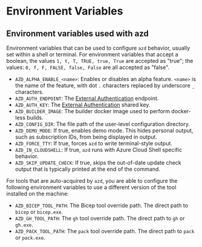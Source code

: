 # Environment Variables

## Environment variables used with azd

Environment variables that can be used to configure `azd` behavior, usually set within a shell or terminal. For environment variables that accept a boolean, the values `1, t, T, TRUE, true, True` are accepted as "true"; the values: `0, f, F, FALSE, false, False` are all accepted as "false".

- `AZD_ALPHA_ENABLE_<name>`: Enables or disables an alpha feature. `<name>` is the name of the feature, with dot `.` characters replaced by underscore `_` characters.
- `AZD_AUTH_ENDPOINT`: The [External Authentication](./external-authentication.md) endpoint.
- `AZD_AUTH_KEY`: The [External Authentication](./external-authentication.md) shared key.
- `AZD_BUILDER_IMAGE`: The builder docker image used to perform docker-less builds.
- `AZD_CONFIG_DIR`: The file path of the user-level configuration directory.
- `AZD_DEMO_MODE`: If true, enables demo mode. This hides personal output, such as subscription IDs, from being displayed in output.
- `AZD_FORCE_TTY`: If true, forces `azd` to write terminal-style output.
- `AZD_IN_CLOUDSHELL`: If true, `azd` runs with Azure Cloud Shell specific behavior.
- `AZD_SKIP_UPDATE_CHECK`: If true, skips the out-of-date update check output that is typically printed at the end of the command.

For tools that are auto-acquired by `azd`, you are able to configure the following environment variables to use a different version of the tool installed on the machine:

- `AZD_BICEP_TOOL_PATH`: The Bicep tool override path. The direct path to `bicep` or `bicep.exe`.
- `AZD_GH_TOOL_PATH`: The `gh` tool override path. The direct path to `gh` or `gh.exe`.
- `AZD_PACK_TOOL_PATH`: The `pack` tool override path. The direct path to `pack` or `pack.exe`.
